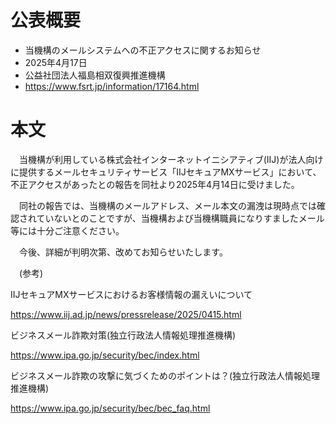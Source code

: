 # 公表概要
- 当機構のメールシステムへの不正アクセスに関するお知らせ
- 2025年4月17日
- 公益社団法人福島相双復興推進機構
- https://www.fsrt.jp/information/17164.html

# 本文
　当機構が利用している株式会社インターネットイニシアティブ(IIJ)が法人向けに提供するメールセキュリティサービス「IIJセキュアMXサービス」において、不正アクセスがあったとの報告を同社より2025年4月14日に受けました。

　同社の報告では、当機構のメールアドレス、メール本文の漏洩は現時点では確認されていないとのことですが、当機構および当機構職員になりすましたメール等には十分ご注意ください。

　今後、詳細が判明次第、改めてお知らせいたします。

　(参考)

IIJセキュアMXサービスにおけるお客様情報の漏えいについて

https://www.iij.ad.jp/news/pressrelease/2025/0415.html


ビジネスメール詐欺対策(独立行政法人情報処理推進機構)

https://www.ipa.go.jp/security/bec/index.html

ビジネスメール詐欺の攻撃に気づくためのポイントは？(独立行政法人情報処理推進機構)

https://www.ipa.go.jp/security/bec/bec_faq.html
